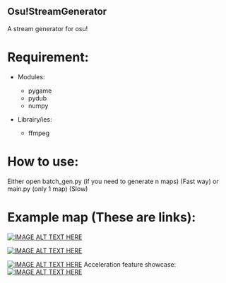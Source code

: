 ## Osu!StreamGenerator

A stream generator for osu!

# Requirement:

- Modules:

    - pygame
    - pydub
    - numpy

- Librairy/ies:

    - ffmpeg

# How to use:

Either open batch_gen.py (if you need to generate n maps) (Fast way)
or main.py (only 1 map) (Slow)

# Example map (These are links):

[![IMAGE ALT TEXT HERE](https://img.youtube.com/vi/_4idkyQMi1Y/0.jpg)](https://youtu.be/_4idkyQMi1Y)

[![IMAGE ALT TEXT HERE](https://img.youtube.com/vi/HU6uPdEHeY8/0.jpg)](https://www.youtube.com/watch?v=HU6uPdEHeY8)

[![IMAGE ALT TEXT HERE](https://img.youtube.com/vi/l7w8kTjzV5g/0.jpg)](https://youtu.be/l7w8kTjzV5g)
Acceleration feature showcase:
[![IMAGE ALT TEXT HERE](https://img.youtube.com/vi/GsiC-wTCl_s/0.jpg)](https://www.youtube.com/watch?v=GsiC-wTCl_s)